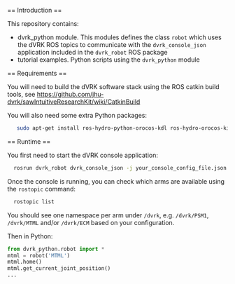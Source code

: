 == Introduction ==

This repository contains:
* dvrk_python module.  This modules defines the class `robot` which uses the dVRK ROS topics to communicate with the `dvrk_console_json` application included in the `dvrk_robot` ROS package
* tutorial examples.  Python scripts using the `dvrk_python` module

== Requirements ==

You will need to build the dVRK software stack using the ROS catkin build tools, see https://github.com/jhu-dvrk/sawIntuitiveResearchKit/wiki/CatkinBuild

You will also need some extra Python packages:
```sh
   sudo apt-get install ros-hydro-python-orocos-kdl ros-hydro-orocos-kinematics-dynamics ros-hydro-tf
```

== Runtime ==

You first need to start the dVRK console application:
```sh
  rosrun dvrk_robot dvrk_console_json -j your_console_config_file.json
```

Once the console is running, you can check which arms are available using the `rostopic` command:
```sh
  rostopic list
```

You should see one namespace per arm under `/dvrk`, e.g. `/dvrk/PSM1`, `/dvrk/MTML` and/or `/dvrk/ECM` based on your configuration.

Then in Python:
```python
from dvrk_python.robot import *
mtml = robot('MTML')
mtml.home()
mtml.get_current_joint_position()
...
```
